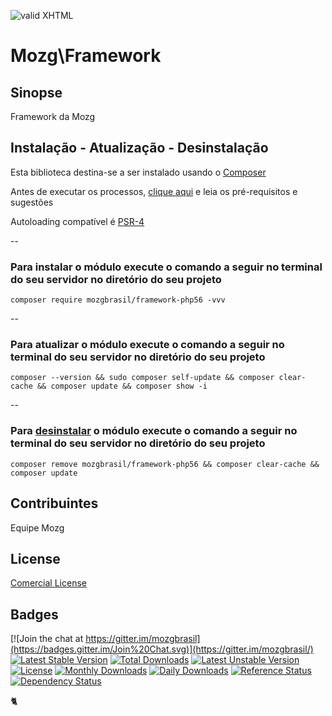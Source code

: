 [checkmark]: https://raw.githubusercontent.com/mozgbrasil/mozgbrasil.github.io/master/assets/images/logos/logo_32_32.png "MOZG"
![valid XHTML][checkmark]

[composer]: https://packagist.org/packages/mozgbrasil/framework-php56
[psr4]: http://www.php-fig.org/psr/psr-4/
[requerimentos]: http://mozgbrasil.github.io/requerimentos/
[getcomposer]: https://getcomposer.org/
[uninstall-mods]: https://getcomposer.org/doc/03-cli.md#remove

# Mozg\Framework

## Sinopse

Framework da Mozg

## Instalação - Atualização - Desinstalação

Esta biblioteca destina-se a ser instalado usando o [Composer][getcomposer]

Antes de executar os processos, [clique aqui][requerimentos] e leia os pré-requisitos e sugestões

Autoloading compatível é [PSR-4][psr4]

--

### Para instalar o módulo execute o comando a seguir no terminal do seu servidor no diretório do seu projeto

	composer require mozgbrasil/framework-php56 -vvv

-- 

### Para atualizar o módulo execute o comando a seguir no terminal do seu servidor no diretório do seu projeto

	composer --version && sudo composer self-update && composer clear-cache && composer update && composer show -i

--

### Para [desinstalar][uninstall-mods] o módulo execute o comando a seguir no terminal do seu servidor no diretório do seu projeto

	composer remove mozgbrasil/framework-php56 && composer clear-cache && composer update

## Contribuintes

Equipe Mozg

## License

[Comercial License](LICENSE.txt)

## Badges

[![Join the chat at https://gitter.im/mozgbrasil](https://badges.gitter.im/Join%20Chat.svg)](https://gitter.im/mozgbrasil/)
[![Latest Stable Version](https://poser.pugx.org/mozgbrasil/framework-php56/v/stable)](https://packagist.org/packages/mozgbrasil/framework-php56)
[![Total Downloads](https://poser.pugx.org/mozgbrasil/framework-php56/downloads)](https://packagist.org/packages/mozgbrasil/framework-php56)
[![Latest Unstable Version](https://poser.pugx.org/mozgbrasil/framework-php56/v/unstable)](https://packagist.org/packages/mozgbrasil/framework-php56)
[![License](https://poser.pugx.org/mozgbrasil/framework-php56/license)](https://packagist.org/packages/mozgbrasil/framework-php56)
[![Monthly Downloads](https://poser.pugx.org/mozgbrasil/framework-php56/d/monthly)](https://packagist.org/packages/mozgbrasil/framework-php56)
[![Daily Downloads](https://poser.pugx.org/mozgbrasil/framework-php56/d/daily)](https://packagist.org/packages/mozgbrasil/framework-php56)
[![Reference Status](https://www.versioneye.com/php/mozgbrasil:framework-php56/reference_badge.svg?style=flat-square)](https://www.versioneye.com/php/mozgbrasil:framework-php56/references)
[![Dependency Status](https://www.versioneye.com/php/mozgbrasil:framework-php56/1.0.0/badge?style=flat-square)](https://www.versioneye.com/php/mozgbrasil:framework-php56/1.0.0)

:cat2:
